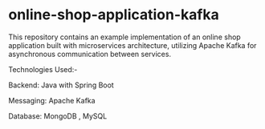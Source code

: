 # online-shop-application-kafka
This repository contains an example implementation of an online shop application built with microservices architecture, utilizing Apache Kafka for asynchronous communication between services.

Technologies Used:-

Backend: Java with Spring Boot

Messaging: Apache Kafka

Database: MongoDB , MySQL
